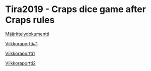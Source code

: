 # Tira2019 - Craps dice game after Craps rules

[Määrittelydokumentti](Docs/Määrittelydokumentti.pdf)

[Viikkoraportti#1](https://github.com/peterpee/repo/blob/Docs/Viikkoraportti#1)

[Viikkoraportti1](Docs/Viikkoraportti#1.pdf)

[Viikkoraportti2](Docs/Viikkoraportti#2.pdf)


